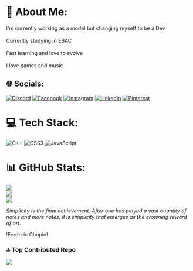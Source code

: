 # 💫 About Me:
I'm currently working as a model but changing myself to be a Dev<br><br>Currently studying in EBAC <br><br>Fast learning and love to evolve<br><br>I love games and music <br>

## 🌐 Socials:
[![Discord](https://img.shields.io/badge/Discord-%237289DA.svg?logo=discord&logoColor=white)](https://discord.gg/matdev11#2360) [![Facebook](https://img.shields.io/badge/Facebook-%231877F2.svg?logo=Facebook&logoColor=white)](https://facebook.com/matheus.plentz) [![Instagram](https://img.shields.io/badge/Instagram-%23E4405F.svg?logo=Instagram&logoColor=white)](https://instagram.com/deboasgurizada) [![LinkedIn](https://img.shields.io/badge/LinkedIn-%230077B5.svg?logo=linkedin&logoColor=white)](https://linkedin.com/in/https://www.linkedin.com/in/matheus-plentz-546046269/) [![Pinterest](https://img.shields.io/badge/Pinterest-%23E60023.svg?logo=Pinterest&logoColor=white)](https://pinterest.com/https://br.pinterest.com/matheusplentz/) 

# 💻 Tech Stack:
![C++](https://img.shields.io/badge/c++-%2300599C.svg?style=for-the-badge&logo=c%2B%2B&logoColor=white) ![CSS3](https://img.shields.io/badge/css3-%231572B6.svg?style=for-the-badge&logo=css3&logoColor=white) ![JavaScript](https://img.shields.io/badge/javascript-%23323330.svg?style=for-the-badge&logo=javascript&logoColor=%23F7DF1E)
# 📊 GitHub Stats:
![](https://github-readme-stats.vercel.app/api?username=mathdev11&theme=omni&hide_border=false&include_all_commits=true&count_private=true)<br/>
![](https://github-readme-streak-stats.herokuapp.com/?user=mathdev11&theme=omni&hide_border=false)<br/>
![](https://github-readme-stats.vercel.app/api/top-langs/?username=mathdev11&theme=omni&hide_border=false&include_all_commits=true&count_private=true&layout=compact)


*Simplicity is the final achievement. After one has played a vast quantity of notes and more notes, it is simplicity that emerges as the crowning reward of art.*

!Frederic Chopin!

### 🔝 Top Contributed Repo
![](https://github-contributor-stats.vercel.app/api?username=mathdev11&limit=5&theme=tokyonight&combine_all_yearly_contributions=true)

